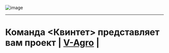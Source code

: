 ![image](https://user-images.githubusercontent.com/90931685/175912670-b562d103-da52-4157-84e5-431f0591f3bd.png)

______________________________

# Команда <Квинтет> представляет вам проект | [V-Agro](http://project5765173.tilda.ws) |







